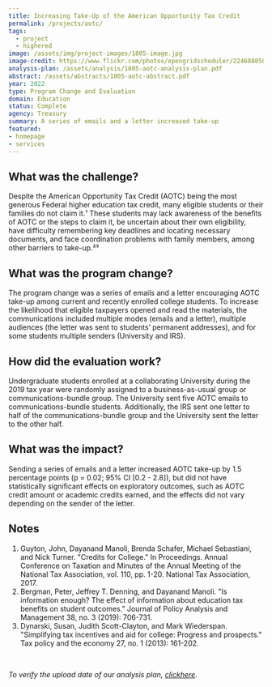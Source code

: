 ```yaml
---
title: Increasing Take-Up of the American Opportunity Tax Credit
permalink: /projects/aotc/
tags: 
  - project
  - highered
image: /assets/img/project-images/1805-image.jpg
image-credit: https://www.flickr.com/photos/opengridscheduler/22468805072
analysis-plan: /assets/analysis/1805-aotc-analysis-plan.pdf
abstract: /assets/abstracts/1805-aotc-abstract.pdf
year: 2022
type: Program Change and Evaluation
domain: Education
status: Complete
agency: Treasury
summary: A series of emails and a letter increased take-up
featured: 
- homepage
- services
---
```


## What was the challenge?
Despite the American Opportunity Tax Credit (AOTC) being the most generous Federal higher education tax credit, many eligible students or their families do not claim it.¹ These students may lack awareness of the benefits of AOTC or the steps to claim it, be uncertain about their own eligibility, have difficulty remembering key deadlines and locating necessary documents, and face coordination problems with family members, among other barriers to take-up.²³

## What was the program change?
The program change was a series of emails and a letter encouraging AOTC take-up among current and recently enrolled college students. To increase the likelihood that eligible taxpayers opened and read the materials, the communications included multiple modes (emails and a letter), multiple audiences (the letter was sent to students’ permanent addresses), and for some students multiple senders (University and IRS). 

## How did the evaluation work?
Undergraduate students enrolled at a collaborating University during the 2019 tax year were randomly assigned to a business-as-usual group or communications-bundle group. The University sent five AOTC emails to communications-bundle students. Additionally, the IRS sent one letter to half of the communications-bundle group and the University sent the letter to the other half.

## What was the impact?
Sending a series of emails and a letter increased AOTC take-up by 1.5 percentage points (p = 0.02; 95% CI [0.2 - 2.8]), but did not have statistically significant effects on exploratory outcomes, such as AOTC credit amount or academic credits earned, and the effects did not vary depending on the sender of the letter. 

## Notes
1. Guyton, John, Dayanand Manoli, Brenda Schafer, Michael Sebastiani, and Nick Turner. "Credits for College." In Proceedings. Annual Conference on Taxation and Minutes of the Annual Meeting of the National Tax Association, vol. 110, pp. 1-20. National Tax Association, 2017.
2. Bergman, Peter, Jeffrey T. Denning, and Dayanand Manoli. "Is information enough? The effect of information about education tax benefits on student outcomes." Journal of Policy Analysis and Management 38, no. 3 (2019): 706-731.
3. Dynarski, Susan, Judith Scott-Clayton, and Mark Wiederspan. "Simplifying tax incentives and aid for college: Progress and prospects." Tax policy and the economy 27, no. 1 (2013): 161-202.
<br>
<p>
<i>To verify the upload date of our analysis plan, <a href="https://github.com/gsa-oes/office-of-evaluation-sciences/commits/master/assets/analysis/1805-aotc-analysis-plan.pdf" target="_blank"> clickhere</a>.</i>
</p>
